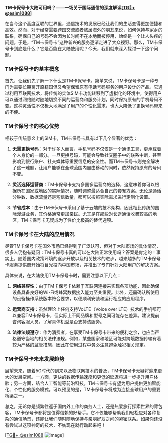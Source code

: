 **TM卡保号卡大陆可用吗？——一场关于国际通信的深度解读[[TG💪+ @esim1088](https://t.me/s/esim1088)]**

在当今这个高度互联的世界里，通信技术的发展已经让我们的生活变得更加便捷和高效。然而，对于经常需要跨国交流或者旅居海外的朋友来说，如何保持与家乡的联系，确保自己的号码不会因为长时间不在本地而被停用，始终是一个让人头疼的问题。于是，“TM卡保号卡”这种新兴的服务逐渐走进了大众视野。那么，TM卡保号卡到底是什么？它是否能在大陆使用呢？今天，我们就来深入探讨一下这个问题。

### TM卡保号卡的基本概念

首先，让我们先了解一下什么是TM卡保号卡。简单来说，TM卡保号卡是一种专门为需要长期离开原籍国但又希望保留原有电话号码服务的用户设计的产品。它通过利用互联网技术，将传统的实体SIM卡功能转移到了虚拟化的环境中，使得用户可以通过网络随时随地切换不同的运营商和服务计划，同时保持原有的手机号码不变。这种灵活性不仅极大地满足了用户的个性化需求，也大大降低了更换号码带来的不便。

### TM卡保号卡的核心优势

相较于传统意义上的SIM卡，TM卡保号卡具有以下几个显著的优势：

1. **无需更换号码**：对于许多人而言，手机号码不仅仅是一个通讯工具，更承载着个人身份的一部分。一旦更换号码，可能会导致社交圈子中的联系中断，甚至影响到银行账户、社交媒体等重要信息的安全性。而TM卡保号卡则完全解决了这一难题，让用户能够在全球范围内自由移动的同时，依然保持原有的号码不变。
   
2. **灵活选择运营商**：TM卡保号卡支持多国多运营商的选择，这意味着你可以根据所在国家或地区的实际情况，随时调整最适合自己的套餐方案。无论是通话分钟数、数据流量还是短信数量，都可以按照实际需求进行定制化设置。

3. **节省成本**：由于TM卡保号卡采用了基于云端的技术架构，因此相比传统的国际漫游业务，其价格通常更加亲民。尤其是在那些对长途通话收费较高的地区，TM卡保号卡无疑成为了性价比极高的替代选项。

### TM卡保号卡在大陆的应用情况

尽管TM卡保号卡在国外市场已经得到了广泛认可，但对于大陆市场的具体情况，很多人仍抱有疑问：TM卡保号卡真的可以在大陆正常使用吗？答案是肯定的！事实上，随着国内政策环境的逐步开放以及相关技术的进步，越来越多的TM卡保号卡服务提供商开始将目光投向中国市场，并推出了专门针对大陆用户的解决方案。

具体来说，在大陆使用TM卡保号卡时，需要注意以下几点：

1. **网络兼容性**：由于TM卡保号卡依赖于互联网连接来实现各项功能，因此确保设备具备良好的Wi-Fi或蜂窝数据接入能力至关重要。此外，还需确认所使用的设备操作系统版本符合要求，以便顺利安装和运行相应的应用程序。

2. **运营商支持**：虽然理论上任何支持VoLTE（Voice over LTE）技术的手机都可以兼容TM卡保号卡，但实际上不同品牌和型号之间可能存在差异。建议提前咨询客服人员，了解具体机型是否支持该服务。

3. **法律法规遵守**：作为消费者，在享受TM卡保号卡带来的便利之余，也应当严格遵守当地的相关法律法规。例如，某些国家和地区可能对跨境数据传输有着较为严格的监管措施，因此在使用过程中务必注意避免触犯相关规定。

### TM卡保号卡未来发展趋势

展望未来，随着5G时代的到来以及物联网技术的普及，TM卡保号卡无疑将迎来更大的发展空间。一方面，更快的数据传输速度和更低的延迟将进一步提升用户体验；另一方面，结合人工智能等前沿科技，TM卡保号卡有望为用户提供更加智能化、个性化的服务模式。可以预见的是，TM卡保号卡将成为连接全球用户的重要桥梁之一。

总之，无论你是频繁往返于国内外工作的商务人士，还是热爱旅行探索世界的背包客，TM卡保号卡都将是值得信赖的好帮手。它不仅能够帮助我们轻松应对各种复杂的通信场景，还能让我们随时随地保持与亲朋好友之间的紧密联系。如果你还没有尝试过这项神奇的技术，不妨现在就行动起来吧！

[[TG💪+ @esim1088](https://t.me/s/esim1088) ![Image](https://i.postimg.cc/4NQfJmqS/Snipaste-2025-05-13-00-14-12.png)]